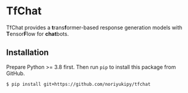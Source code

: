 # TfChat

TfChat provides a **t**rans**f**ormer-based response generation models with **T**ensor**F**low for **chat**bots.


## Installation

Prepare Python >= 3.8 first. Then run `pip` to install this package from GitHub.

```sh
$ pip install git+https://github.com/noriyukipy/tfchat
```